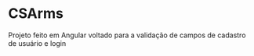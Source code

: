 # CSArms
Projeto feito em Angular voltado para a validação de campos de cadastro de usuário e login
